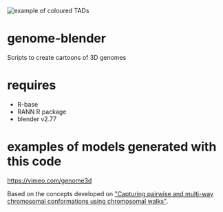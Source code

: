 ![example of coloured TADs](http://i.cubeupload.com/LAXSWV.jpg)
# genome-blender
Scripts to create cartoons of 3D genomes

# requires
- R-base
- RANN R package
- blender v2.77
# examples of models generated with this code
https://vimeo.com/genome3d

Based on the concepts developed on ["Capturing pairwise and multi-way chromosomal conformations using chromosomal walks"][cwalks].


[cwalks]: http://www.nature.com/nature/journal/v540/n7632/full/nature20158.html
